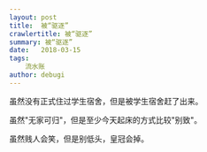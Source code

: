```yaml
---
layout: post
title:  被“驱逐”
crawlertitle: 被“驱逐”
summary: 被“驱逐”
date:   2018-03-15
tags:
    流水账
author: debugi
---
```


虽然没有正式住过学生宿舍，但是被学生宿舍赶了出来。  

虽然"无家可归"，但是至少今天起床的方式比较"别致"。  

虽然贱人会笑，但是别低头，皇冠会掉。  



    


 

 


